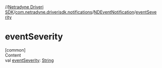 //[Netradyne Driveri SDK](../../index.md)/[com.netradyne.driverisdk.notifications](../index.md)/[NDEventNotification](index.md)/[eventSeverity](event-severity.md)



# eventSeverity  
[common]  
Content  
val [eventSeverity](event-severity.md): [String](https://kotlinlang.org/api/latest/jvm/stdlib/kotlin/-string/index.html)  



